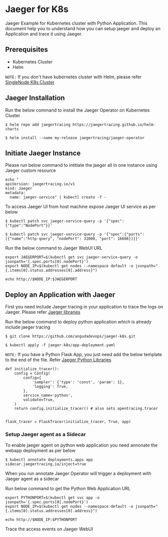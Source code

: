 # Jaeger for K8s

Jaeger Example for Kubernetes cluster with Python Application. This document help you to understand how you can setup jaeger and deploy an Application and trace it using Jaeger.

## Prerequisites 
- Kubernetes Cluster
- Helm

`NOTE:` If you don't have kubernetes cluster with Helm, please refer [SingleNode K8s Cluster](https://github.com/angudadevops/singlenode_kubernetes.git)

## Jaeger Installation

Run the below command to install the Jaeger Operator on Kubernetes Cluster
```
$ helm repo add jaegertracing https://jaegertracing.github.io/helm-charts

$ helm install --name my-release jaegertracing/jaeger-operator
```

## Initiate Jaeger Instance

Please run below command to intitiate the jaeger all in one instance using Jaeger custom resource

```
echo "
apiVersion: jaegertracing.io/v1
kind: Jaeger
metadata:
  name: jaeger-service" | kubectl create -f -
```

To access Jaeger UI from host machine expose Jaeger UI service as per below
```
$ kubectl patch svc jaeger-service-query -p '{"spec":{"type":"NodePort"}}'

$ kubectl patch svc jaeger-service-query -p '{"spec":{"ports":[{"name":"http-query", "nodePort": 32000, "port": 16686}]}}'
```

Run the below command to Jaeger WebUI URL

```
export JAEGERPORT=$(kubectl get svc jaeger-service-query -o jsonpath='{.spec.ports[0].nodePort}')
export NODE_IP=$(kubectl get nodes --namespace default -o jsonpath="{.items[0].status.addresses[0].address}")

echo http://$NODE_IP:$JAEGERPORT
```

## Deploy an Application with Jaeger 

First you need include Jaeger tracing in your application to trace the logs on Jaeger. Please refer [Jaeger libraries](https://github.com/jaegertracing/jaeger#instrumentation-libraries)

Run the below command to deploy python application which is already include jaeger tracing
```
$ git clone https://github.com/angudadevops/jaeger-k8s.git

$ kubectl apply -f jaeger-k8s/app-deployment.yaml
```

`NOTE:` If you have a Python Flask App, you just need add the below template to the end of the file. Refer [Jaeger Python Libraries](https://github.com/jaegertracing/jaeger-client-python)
```
def initialize_tracer():
    config = Config(
        config={
            'sampler': {'type': 'const', 'param': 1},
            'logging': True,
        },
        service_name='python',
        validate=True,
    )
    return config.initialize_tracer() # also sets opentracing.tracer


flask_tracer = FlaskTracer(initialize_tracer, True, app)
```


### Setup Jaeger agent as a Sidecar

To enable jaeger agent on python web application you need annonate the webapp deployment as per below 
```
$ kubectl annotate deployments.apps app sidecar.jaegertracing.io/inject=true
```

When you run annotate Jaeger Operator will trigger a deployment with Jaeger agent as a sidecar

Run below command to get the Python Web Application URL
```
export PYTHONPORT=$(kubectl get svc app -o jsonpath='{.spec.ports[0].nodePort}')
export NODE_IP=$(kubectl get nodes --namespace default -o jsonpath="{.items[0].status.addresses[0].address}")

echo http://$NODE_IP:$PYTHONPORT
```

Trace the access events on Jaeger WebUI 

